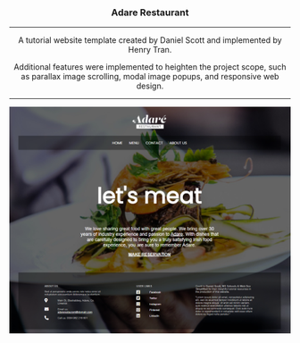 <div align="center">
  <h3>Adare Restaurant</h3>
</div>

---

<div align="center">
  <p>A tutorial website template created by Daniel Scott and implemented by Henry Tran.</p>
  <p>Additional features were implemented to heighten the project scope, such as parallax image scrolling, modal image popups, and responsive web design.</p>
</div>

---

<img src="images/1.PNG" alt="Homepage View"/>

